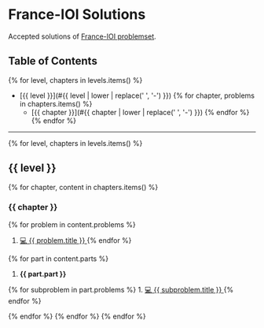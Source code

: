 # France-IOI Solutions

Accepted solutions of [France-IOI problemset](https://www.france-ioi.org/algo/chapters.php).

## Table of Contents

{% for level, chapters in levels.items() %}
- [{{ level }}](#{{ level | lower | replace(' ', '-') }})
{% for chapter, problems in chapters.items() %} 
    - [{{ chapter }}](#{{ chapter | lower | replace(' ', '-') }})
{% endfor %}
{% endfor %}

---

{% for level, chapters in levels.items() %}

## {{ level }}

{% for chapter, content in chapters.items() %}

### {{ chapter }}

{% for problem in content.problems %}
1. <a href="{{ level | replace(' ', '%20') }}/{{ chapter | replace(' ', '%20') }}/{{ problem.title | replace(' ', '%20') }}.cpp"> 💻 {{ problem.title }} </a>
{% endfor %}

{% for part in content.parts %}

1. **{{ part.part }}**

{% for subproblem in part.problems %}
    1. <a href="{{ level | replace(' ', '%20') }}/{{ chapter | replace(' ', '%20') }}/{{ part.part | replace(' ', '%20') }}/{{ subproblem.title | replace(' ', '%20') }}.cpp"> 💻 {{ subproblem.title }} </a>
{% endfor %}

{% endfor %}
{% endfor %}
{% endfor %}
